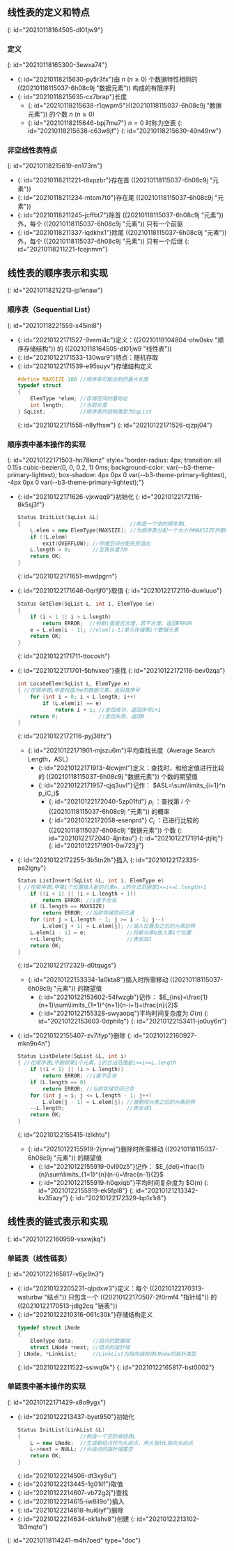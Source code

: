 ## 线性表的定义和特点
{: id="20210118164505-dl01jw9"}

### 定义
{: id="20210118165300-3ewxa74"}

- {: id="20210118215630-py5r3fx"}由 $n\ (n\geq0)$ 个数据特性相同的 ((20210118115037-6h08c9j "数据元素")) 构成的有限序列
- {: id="20210118215635-cx7brap"}长度
  - {: id="20210118215638-r1qwpm5"}((20210118115037-6h08c9j "数据元素")) 的个数 $n\ (n\geq 0)$
  - {: id="20210118215646-bpj7mu7"} $n=0$ 时称为空表
  {: id="20210118215638-c63w8jf"}
{: id="20210118215630-49n49rw"}

### 非空线性表特点
{: id="20210118215619-en173rn"}

- {: id="20210118211221-t8xpzbr"}存在首 ((20210118115037-6h08c9j "元素"))
- {: id="20210118211234-mtom7t0"}存在尾 ((20210118115037-6h08c9j "元素"))
- {: id="20210118211245-jcffbt7"}除首 ((20210118115037-6h08c9j "元素")) 外，每个 ((20210118115037-6h08c9j "元素")) 只有一个前驱
- {: id="20210118211337-iqdkhx1"}除尾 ((20210118115037-6h08c9j "元素")) 外，每个 ((20210118115037-6h08c9j "元素")) 只有一个后继
{: id="20210118211221-fcejnmm"}

## 线性表的顺序表示和实现
{: id="20210118212213-jp1enaw"}

### 顺序表（Sequential List）
{: id="20210118221559-x45ini8"}

- {: id="20210122171527-9vemi4c"}定义：((20210118104804-olw0skv "顺序存储结构")) 的 ((20210118164505-dl01jw9 "线性表"))
- {: id="20210122171533-130wsr9"}特点：随机存取
- {: id="20210122171539-e95suyv"}存储结构定义
  ```cpp
  #define MAXSIZE 100 //顺序表可能达到的最大长度
  typedef struct
  {
      ElemType *elem; //存储空间的基地址
      int length;     //当前长度
  } SqList;           //顺序表的结构类型为SqList
  ```
  {: id="20210122171558-n8yfhsw"}
{: id="20210122171526-cjzpj04"}

### 顺序表中基本操作的实现
{: id="20210122171503-hn78kmz" style="border-radius: 4px; transition: all 0.15s cubic-bezier(0, 0, 0.2, 1) 0ms; background-color: var(--b3-theme-primary-lightest); box-shadow: 4px 0px 0 var(--b3-theme-primary-lightest), -4px 0px 0 var(--b3-theme-primary-lightest);"}

- {: id="20210122171626-vjxwqq9"}初始化
  {: id="20210122172116-8k5sj3f"}

  ```cpp
  Status InitList(SqList &L)
  {                                   //构造一个空的顺序表L
      L.elem = new ElemType[MAXSIZE]; //为顺序表分配一个大小为MAXSIZE的数组空间
      if (!L.elem)
          exit(OVERFLOW); //存储空间分配失败退出
      L.length = 0;       //空表长度为0
      return OK;
  }
  ```
  {: id="20210122171651-mwdpgrn"}
- {: id="20210122171646-0qrfjf0"}取值
  {: id="20210122172116-duwluuo"}

  ```cpp
  Status GetElem(SqList L, int i, ElemType &e)
  {
      if (i < 1 || i > L.length)
          return ERROR;  //判断i值是否合理，若不合理，返回ERROR
      e = L.elem[i - 1]; //elem[i-1]单元存储第i个数据元素
      return OK;
  }
  ```
  {: id="20210122171711-ttocovh"}
- {: id="20210122171701-5bhvxeo"}查找
  {: id="20210122172116-bev0zqa"}

  ```cpp
  int LocateElem(SqList L, ElemType e)
  { //在顺序表L中查找值为e的数据元素，返回其序号
      for (int i = 0; i < L.length; i++)
          if (L.elem[i] == e)
              return i + 1; //查找成功，返回序号i+1
      return 0;             //查找失败，返回0
  }
  ```
  {: id="20210122172116-pyj38fz"}

  - {: id="20210122171901-mjszu6m"}平均查找长度（Average Search Length，ASL）
    - {: id="20210122171913-4icwjml"}定义：查找时，和给定值进行比较的 ((20210118115037-6h08c9j "数据元素")) 个数的期望值
    - {: id="20210122171957-qjq3uvl"}记作： $ASL=\sum\limits_{i=1}^n p_iC_i$ 
      - {: id="20210122172040-5zp01fd"} $p_i$ ：查找第 $i$ 个 ((20210118115037-6h08c9j "元素")) 的概率
      - {: id="20210122172058-esenprd"} $C_i$ ：已进行比较的 ((20210118115037-6h08c9j "数据元素")) 个数
      {: id="20210122172040-4jnitau"}
    {: id="20210122171914-jtjlitj"}
  {: id="20210122171901-0w723jj"}
- {: id="20210122172255-3b5tn2h"}插入
  {: id="20210122172335-pa2igny"}

  ```cpp
  Status ListInsert(SqList &L, int i, ElemType e)
  { //在顺序表L中第i个位置插入新的元素e，i的合法范围是1<=i<=L.length+1
      if ((i < 1) || (i > L.length + 1))
          return ERROR; //i值不合法
      if (L.length == MAXSIZE)
          return ERROR; //当前存储空间已满
      for (int j = L.length - 1; j >= i - 1; j--)
          L.elem[j + 1] = L.elem[j]; //插入位置及之后的元素后移
      L.elem[i - 1] = e;             //将新元素e放入第i个位置
      ++L.length;                    //表长加1
      return OK;
  }
  ```
  {: id="20210122172329-d0tqugs"}

  - {: id="20210122153334-1a0kta8"}插入时所需移动 ((20210118115037-6h08c9j "元素")) 的期望值
    - {: id="20210122153602-54fwzgb"}记作： $E_{ins}=\frac{1}{n+1}\sum\limits_{1=1}^{n+1}(n-i+1)=\frac{n}{2}$
    - {: id="20210122155328-swyaopq"}平均时间复杂度为 $O(n)$
    {: id="20210122153603-0dphilq"}
  {: id="20210122153411-jo0uy6n"}
- {: id="20210122155407-zv7ifyp"}删除
  {: id="20210122160927-mkn9n4n"}

  ```cpp
  Status ListDelete(SqList &L, int i)
  { //在顺序表L中删除第i个元素，i的合法范围是1<=i<=L.length
      if ((i < 1) || (i > L.length))
          return ERROR; //i值不合法
      if (L.length == 0)
          return ERROR; //当前存储空间已空
      for (int j = i; j <= L.length - 1; j++)
          L.elem[j - 1] = L.elem[j]; //被删除元素之后的元素前移
      --L.length;                    //表长减1
      return OK;
  }
  ```
  {: id="20210122155415-lzikhtu"}

  - {: id="20210122155919-2ijnrwj"}删除时所需移动 ((20210118115037-6h08c9j "元素")) 的期望值
    - {: id="20210122155919-0vl90z5"}记作： $E_{del}=\frac{1}{n}\sum\limits_{1=1}^{n}(n-i)=\frac{n-1}{2}$
    - {: id="20210122155919-h0qxiqb"}平均时间复杂度为 $O(n)
    {: id="20210122155919-ek5fpl8"}
  {: id="20210121213342-kv35azy"}
{: id="20210122172329-bp1x1r8"}

## 线性表的链式表示和实现
{: id="20210122160959-vsxwjkq"}

### 单链表（线性链表）
{: id="20210122165817-v6jc9n3"}

- {: id="20210122205231-qlpdxw3"}定义：每个 ((20210122170313-wsturbw "结点")) 只包含一个 ((20210122170507-2f0rmf4 "指针域")) 的 ((20210122170513-jdlg2cq "链表"))
- {: id="20210122210316-061c30k"}存储结构定义
  ```cpp
  typedef struct LNode
  {
      ElemType data;      //结点的数据域
      struct LNode *next; //结点的指针域
  } LNode, *LinkList;     //LinkList为指向结构体LNode的指针类型
  ```
  {: id="20210122211522-ssiwq0k"}
{: id="20210122165817-bst0002"}

### 单链表中基本操作的实现
{: id="20210122171429-x8o9ygx"}

- {: id="20210122213437-byet950"}初始化
  ```cpp
  Status InitList(LinkList &L)
  {                   //构造一个空的单链表L
      L = new LNode;  //生成新结点作为头结点，用头指针L指向头结点
      L->next = NULL; //头结点的指针域置空
      return OK;
  }
  ```
  {: id="20210122214508-dt3xy8u"}
- {: id="20210122213445-1g01ilf"}取值
- {: id="20210122214607-vb72g2j"}查找
- {: id="20210122214615-iw8il9o"}插入
- {: id="20210122214618-hui6iyf"}删除
- {: id="20210122214634-ok1ahv8"}创建
{: id="20210122213102-1b3mqto"}


{: id="20210118114241-m4h7oed" type="doc"}
